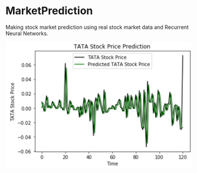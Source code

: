 # MarketPrediction
Making stock market prediction using real stock market data and Recurrent Neural Networks.

![Market Output](/Stock-Prediction.png)
